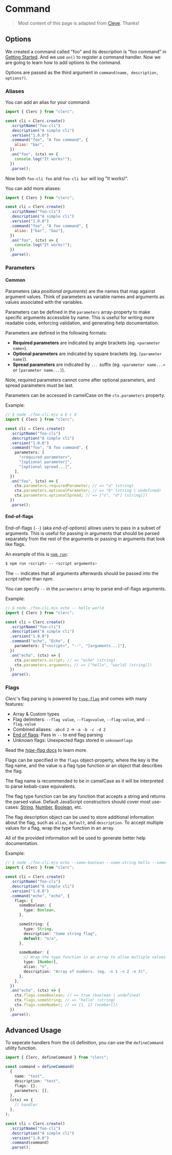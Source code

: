 # Command

> Most content of this page is adapted from [Cleye](https://github.com/privatenumber/cleye). Thanks!

## Options

We created a command called "foo" and its description is "foo command" in [Getting Started](./getting-started.md). And we use `on()` to register a command handler. Now we are going to learn how to add options to the command.

Options are passed as the third argument in `command(name, description, options?)`.

### Aliases

You can add an alias for your command:

```js
import { Clerc } from "clerc";

const cli = Clerc.create()
  .scriptName("foo-cli")
  .description("A simple cli")
  .version("1.0.0")
  .command("foo", "A foo command", {
    alias: "bar",
  })
  .on("foo", (ctx) => {
    console.log("It works!");
  })
  .parse();
```

Now both `foo-cli foo` and `foo-cli bar` will log "It works!".

You can add more aliases:

```js
import { Clerc } from "clerc";

const cli = Clerc.create()
  .scriptName("foo-cli")
  .description("A simple cli")
  .version("1.0.0")
  .command("foo", "A foo command", {
    alias: ["bar", "baz"],
  })
  .on("foo", (ctx) => {
    console.log("It works!");
  })
  .parse();
```

### Parameters

#### Common

Parameters (aka _positional arguments_) are the names that map against argument values. Think of parameters as variable names and arguments as values associated with the variables.

Parameters can be defined in the `parameters` array-property to make specific arguments accessible by name. This is useful for writing more readable code, enforcing validation, and generating help documentation.

Parameters are defined in the following formats:

- **Required parameters** are indicated by angle brackets (eg. `<parameter name>`).
- **Optional parameters** are indicated by square brackets (eg. `[parameter name]`).
- **Spread parameters** are indicated by `...` suffix (eg. `<parameter name...>` or `[parameter name...]`).

Note, required parameters cannot come after optional parameters, and spread parameters must be last.

Parameters can be accessed in camelCase on the `ctx.parameters` property.

Example:

```ts
// $ node ./foo-cli.mjs a b c d
import { Clerc } from "clerc";

const cli = Clerc.create()
  .scriptName("foo-cli")
  .description("A simple cli")
  .version("1.0.0")
  .command("foo", "A foo command", {
    parameters: [
      "<required parameter>",
      "[optional parameter]",
      "[optional spread...]",
    ],
  })
  .on("foo", (ctx) => {
    ctx.parameters.requiredParameter; // => "a" (string)
    ctx.parameters.optionalParameter; // => "b" (string | undefined)
    ctx.parameters.optionalSpread; // => ["c", "d"] (string[])
  })
  .parse();
```

#### End-of-flags

End-of-flags (`--`) (aka _end-of-options_) allows users to pass in a subset of arguments. This is useful for passing in arguments that should be parsed separately from the rest of the arguments or passing in arguments that look like flags.

An example of this is [`npm run`](https://docs.npmjs.com/cli/v8/commands/npm-run-script):

```bash
$ npm run <script> -- <script arguments>
```

The `--` indicates that all arguments afterwards should be passed into the _script_ rather than _npm_.

You can specify `--` in the `parameters` array to parse end-of-flags arguments.

Example:

```ts
// $ node ./foo-cli.mjs echo -- hello world
import { Clerc } from "clerc";

const cli = Clerc.create()
  .scriptName("foo-cli")
  .description("A simple cli")
  .version("1.0.0")
  .command("echo", "Echo", {
    parameters: ["<script>", "--", "[arguments...]"],
  })
  .on("echo", (ctx) => {
    ctx.parameters.script; // => "echo" (string)
    ctx.parameters.arguments; // => ["hello", "world] (string[])
  })
  .parse();
```

### Flags

_Clerc_'s flag parsing is powered by [`type-flag`](https://github.com/privatenumber/type-flag) and comes with many features:

- Array & Custom types
- Flag delimiters: `--flag value`, `--flag=value`, `--flag:value`, and `--flag.value`
- Combined aliases: `-abcd 2` → `-a -b -c -d 2`
- [End of flags](https://unix.stackexchange.com/a/11382): Pass in `--` to end flag parsing
- Unknown flags: Unexpected flags stored in `unknownFlags`

Read the [_type-flag_ docs](https://github.com/privatenumber/type-flag) to learn more.

Flags can be specified in the `flags` object-property, where the key is the flag name, and the value is a flag type function or an object that describes the flag.

The flag name is recommended to be in camelCase as it will be interpreted to parse kebab-case equivalents.

The flag type function can be any function that accepts a string and returns the parsed value. Default JavaScript constructors should cover most use-cases: [String](https://developer.mozilla.org/en-US/docs/Web/JavaScript/Reference/Global_Objects/String/String), [Number](https://developer.mozilla.org/en-US/docs/Web/JavaScript/Reference/Global_Objects/Number/Number), [Boolean](https://developer.mozilla.org/en-US/docs/Web/JavaScript/Reference/Global_Objects/Boolean/Boolean), etc.

The flag description object can be used to store additional information about the flag, such as `alias`, `default`, and `description`. To accept multiple values for a flag, wrap the type function in an array.

All of the provided information will be used to generate better help documentation.

Example:

```ts
// $ node ./foo-cli.mjs echo --some-boolean --some-string hello --some-number 1 -n 2
import { Clerc } from "clerc";

const cli = Clerc.create()
  .scriptName("foo-cli")
  .description("A simple cli")
  .version("1.0.0")
  .command("echo", "echo", {
    flags: {
      someBoolean: {
        type: Boolean,
      },

      someString: {
        type: String,
        description: "Some string flag",
        default: "n/a",
      },

      someNumber: {
        // Wrap the type function in an array to allow multiple values
        type: [Number],
        alias: "n",
        description: "Array of numbers. (eg. -n 1 -n 2 -n 3)",
      },
    },
  })
  .on("echo", (ctx) => {
    ctx.flags.someBoolean; // => true (boolean | undefined)
    ctx.flags.someString; // => "hello" (string)
    ctx.flags.someNumber; // => [1, 2] (number[])
  })
  .parse();
```

## Advanced Usage

To seperate handlers from the cli definition, you can use the `defineCommand` utility function.

```ts
import { Clerc, defineCommand } from "clerc";

const command = defineCommand(
  {
    name: "test",
    description: "test",
    flags: {},
    parameters: [],
  },
  (ctx) => {
    // handler
  },
);

const cli = Clerc.create()
  .scriptName("foo-cli")
  .description("A simple cli")
  .version("1.0.0")
  .command(command)
  .parse();
```

